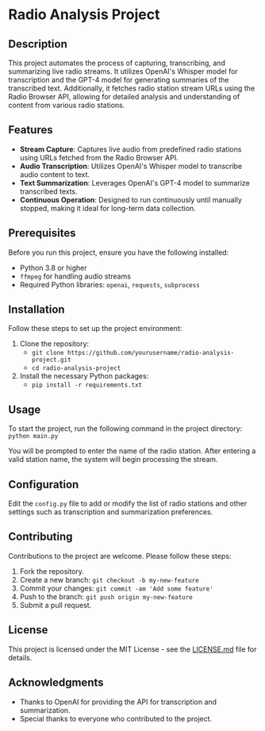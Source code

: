 # Radio Analysis Project

## Description
This project automates the process of capturing, transcribing, and summarizing live radio streams. It utilizes OpenAI's Whisper model for transcription and the GPT-4 model for generating summaries of the transcribed text. Additionally, it fetches radio station stream URLs using the Radio Browser API, allowing for detailed analysis and understanding of content from various radio stations.

## Features
- **Stream Capture**: Captures live audio from predefined radio stations using URLs fetched from the Radio Browser API.
- **Audio Transcription**: Utilizes OpenAI's Whisper model to transcribe audio content to text.
- **Text Summarization**: Leverages OpenAI's GPT-4 model to summarize transcribed texts.
- **Continuous Operation**: Designed to run continuously until manually stopped, making it ideal for long-term data collection.

## Prerequisites
Before you run this project, ensure you have the following installed:
- Python 3.8 or higher
- `ffmpeg` for handling audio streams
- Required Python libraries: `openai`, `requests`, `subprocess`

## Installation
Follow these steps to set up the project environment:
1. Clone the repository:
    - `git clone https://github.com/yourusername/radio-analysis-project.git`
    - `cd radio-analysis-project`
2. Install the necessary Python packages:
    - `pip install -r requirements.txt`

## Usage
To start the project, run the following command in the project directory:
 `python main.py`

You will be prompted to enter the name of the radio station. After entering a valid station name, the system will begin processing the stream.

## Configuration
Edit the `config.py` file to add or modify the list of radio stations and other settings such as transcription and summarization preferences.

## Contributing
Contributions to the project are welcome. Please follow these steps:
1. Fork the repository.
2. Create a new branch: `git checkout -b my-new-feature`
3. Commit your changes: `git commit -am 'Add some feature'`
4. Push to the branch: `git push origin my-new-feature`
5. Submit a pull request.

## License
This project is licensed under the MIT License - see the [LICENSE.md](LICENSE.md) file for details.

## Acknowledgments
- Thanks to OpenAI for providing the API for transcription and summarization.
- Special thanks to everyone who contributed to the project.



